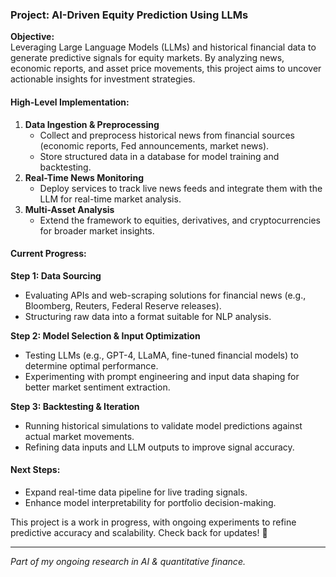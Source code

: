 ### **Project: AI-Driven Equity Prediction Using LLMs**  

**Objective:**  
Leveraging Large Language Models (LLMs) and historical financial data to generate predictive signals for equity markets. By analyzing news, economic reports, and asset price movements, this project aims to uncover actionable insights for investment strategies.  

#### **High-Level Implementation:**  
1. **Data Ingestion & Preprocessing**  
   - Collect and preprocess historical news from financial sources (economic reports, Fed announcements, market news).  
   - Store structured data in a database for model training and backtesting.  
2. **Real-Time News Monitoring**  
   - Deploy services to track live news feeds and integrate them with the LLM for real-time market analysis.  
3. **Multi-Asset Analysis**  
   - Extend the framework to equities, derivatives, and cryptocurrencies for broader market insights.  

#### **Current Progress:**  

**Step 1: Data Sourcing**  
- Evaluating APIs and web-scraping solutions for financial news (e.g., Bloomberg, Reuters, Federal Reserve releases).  
- Structuring raw data into a format suitable for NLP analysis.  

**Step 2: Model Selection & Input Optimization**  
- Testing LLMs (e.g., GPT-4, LLaMA, fine-tuned financial models) to determine optimal performance.  
- Experimenting with prompt engineering and input data shaping for better market sentiment extraction.  

**Step 3: Backtesting & Iteration**  
- Running historical simulations to validate model predictions against actual market movements.  
- Refining data inputs and LLM outputs to improve signal accuracy.  

#### **Next Steps:**  
- Expand real-time data pipeline for live trading signals.  
- Enhance model interpretability for portfolio decision-making.  

This project is a work in progress, with ongoing experiments to refine predictive accuracy and scalability. Check back for updates! 🚀  

---  
*Part of my ongoing research in AI & quantitative finance.*  
